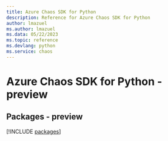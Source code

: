 ```yaml
---
title: Azure Chaos SDK for Python
description: Reference for Azure Chaos SDK for Python
author: lmazuel
ms.author: lmazuel
ms.data: 05/22/2023
ms.topic: reference
ms.devlang: python
ms.service: chaos
---
```

# Azure Chaos SDK for Python - preview
## Packages - preview
[!INCLUDE [packages](chaos-index.md)]
